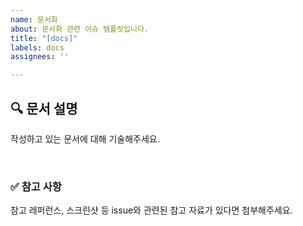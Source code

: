 ```yaml
---
name: 문서화
about: 문서화 관련 이슈 템플릿입니다.
title: "[docs]"
labels: docs
assignees: ''

---
```


## 🔍 문서 설명

작성하고 있는 문서에 대해 기술해주세요.


<br>

### ✅ 참고 사항

참고 레퍼런스, 스크린샷 등 issue와 관련된 참고 자료가 있다면 첨부해주세요.
